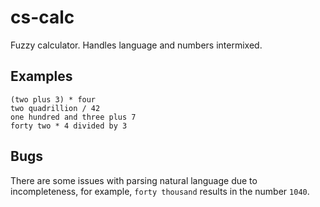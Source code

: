 # cs-calc

Fuzzy calculator. Handles language and numbers intermixed.

## Examples

```
(two plus 3) * four
two quadrillion / 42
one hundred and three plus 7
forty two * 4 divided by 3
```

## Bugs

There are some issues with parsing natural language due to incompleteness, for example, `forty thousand` results in the number `1040`.
